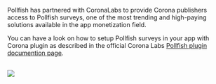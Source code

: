 Pollfish has partnered with CoronaLabs to provide Corona publishers access to Pollfish surveys, one of the most trending and high-paying solutions available in the app monetization field.

You can have a look on how to setup Pollfish surveys in your app with Corona plugin as described in the official Corona Labs [Pollfish plugin documention page](https://docs.coronalabs.com/plugin/pollfish/index.html). 

<br/>
<img style="margin: 0 auto; display: block;" src="https://pollfish.files.wordpress.com/2016/03/basic_survey.gif"/>
<br/>
